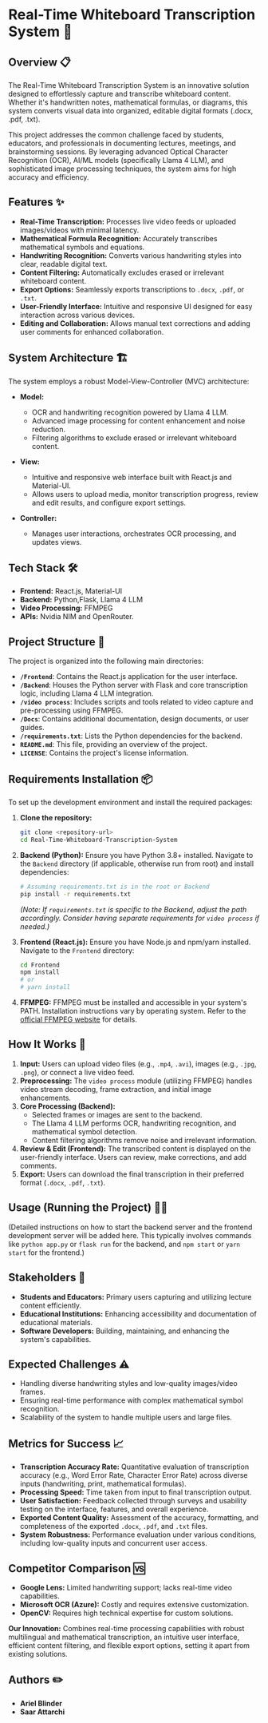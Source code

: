 # Real-Time Whiteboard Transcription System 🎯

## Overview 📋

The Real-Time Whiteboard Transcription System is an innovative solution designed to effortlessly capture and transcribe whiteboard content. Whether it's handwritten notes, mathematical formulas, or diagrams, this system converts visual data into organized, editable digital formats (.docx, .pdf, .txt).

This project addresses the common challenge faced by students, educators, and professionals in documenting lectures, meetings, and brainstorming sessions. By leveraging advanced Optical Character Recognition (OCR), AI/ML models (specifically Llama 4 LLM), and sophisticated image processing techniques, the system aims for high accuracy and efficiency.

## Features ✨

- **Real-Time Transcription:** Processes live video feeds or uploaded images/videos with minimal latency.
- **Mathematical Formula Recognition:** Accurately transcribes mathematical symbols and equations.
- **Handwriting Recognition:** Converts various handwriting styles into clear, readable digital text.
- **Content Filtering:** Automatically excludes erased or irrelevant whiteboard content.
- **Export Options:** Seamlessly exports transcriptions to `.docx`, `.pdf`, or `.txt`.
- **User-Friendly Interface:** Intuitive and responsive UI designed for easy interaction across various devices.
- **Editing and Collaboration:** Allows manual text corrections and adding user comments for enhanced collaboration.

## System Architecture 🏗️

The system employs a robust Model-View-Controller (MVC) architecture:

- **Model:**

  - OCR and handwriting recognition powered by Llama 4 LLM.
  - Advanced image processing for content enhancement and noise reduction.
  - Filtering algorithms to exclude erased or irrelevant whiteboard content.

- **View:**

  - Intuitive and responsive web interface built with React.js and Material-UI.
  - Allows users to upload media, monitor transcription progress, review and edit results, and configure export settings.

- **Controller:**
  - Manages user interactions, orchestrates OCR processing, and updates views.

## Tech Stack 🛠️

- **Frontend:** React.js, Material-UI
- **Backend:** Python,Flask, Llama 4 LLM
- **Video Processing:** FFMPEG
- **APIs:** Nvidia NIM and OpenRouter.

## Project Structure 📂

The project is organized into the following main directories:

- **`/Frontend`**: Contains the React.js application for the user interface.
- **`/Backend`**: Houses the Python server with Flask and core transcription logic, including Llama 4 LLM integration.
- **`/video process`**: Includes scripts and tools related to video capture and pre-processing using FFMPEG.
- **`/Docs`**: Contains additional documentation, design documents, or user guides.
- **`/requirements.txt`**: Lists the Python dependencies for the backend.
- **`README.md`**: This file, providing an overview of the project.
- **`LICENSE`**: Contains the project's license information.

## Requirements Installation 📦

To set up the development environment and install the required packages:

1.  **Clone the repository:**

    ```bash
    git clone <repository-url>
    cd Real-Time-Whiteboard-Transcription-System
    ```

2.  **Backend (Python):**
    Ensure you have Python 3.8+ installed.
    Navigate to the `Backend` directory (if applicable, otherwise run from root) and install dependencies:

    ```bash
    # Assuming requirements.txt is in the root or Backend
    pip install -r requirements.txt
    ```

    _(Note: If `requirements.txt` is specific to the Backend, adjust the path accordingly. Consider having separate requirements for `video process` if needed.)_

3.  **Frontend (React.js):**
    Ensure you have Node.js and npm/yarn installed.
    Navigate to the `Frontend` directory:

    ```bash
    cd Frontend
    npm install
    # or
    # yarn install
    ```

4.  **FFMPEG:**
    FFMPEG must be installed and accessible in your system's PATH. Installation instructions vary by operating system. Refer to the [official FFMPEG website](https://ffmpeg.org/download.html) for details.

## How It Works 🚀

1.  **Input:** Users can upload video files (e.g., `.mp4`, `.avi`), images (e.g., `.jpg`, `.png`), or connect a live video feed.
2.  **Preprocessing:** The `video process` module (utilizing FFMPEG) handles video stream decoding, frame extraction, and initial image enhancements.
3.  **Core Processing (Backend):**
    - Selected frames or images are sent to the backend.
    - The Llama 4 LLM performs OCR, handwriting recognition, and mathematical symbol detection.
    - Content filtering algorithms remove noise and irrelevant information.
4.  **Review & Edit (Frontend):** The transcribed content is displayed on the user-friendly interface. Users can review, make corrections, and add comments.
5.  **Export:** Users can download the final transcription in their preferred format (`.docx`, `.pdf`, `.txt`).

## Usage (Running the Project) 🏃‍♂️

(Detailed instructions on how to start the backend server and the frontend development server will be added here. This typically involves commands like `python app.py` or `flask run` for the backend, and `npm start` or `yarn start` for the frontend.)

## Stakeholders 👥

- **Students and Educators:** Primary users capturing and utilizing lecture content efficiently.
- **Educational Institutions:** Enhancing accessibility and documentation of educational materials.
- **Software Developers:** Building, maintaining, and enhancing the system's capabilities.

## Expected Challenges ⚠️

- Handling diverse handwriting styles and low-quality images/video frames.
- Ensuring real-time performance with complex mathematical symbol recognition.
- Scalability of the system to handle multiple users and large files.

## Metrics for Success 📈

- **Transcription Accuracy Rate:** Quantitative evaluation of transcription accuracy (e.g., Word Error Rate, Character Error Rate) across diverse inputs (handwriting, print, mathematical formulas).
- **Processing Speed:** Time taken from input to final transcription output.
- **User Satisfaction:** Feedback collected through surveys and usability testing on the interface, features, and overall experience.
- **Exported Content Quality:** Assessment of the accuracy, formatting, and completeness of the exported `.docx`, `.pdf`, and `.txt` files.
- **System Robustness:** Performance evaluation under various conditions, including low-quality inputs and concurrent user access.

## Competitor Comparison 🆚

- **Google Lens:** Limited handwriting support; lacks real-time video capabilities.
- **Microsoft OCR (Azure):** Costly and requires extensive customization.
- **OpenCV:** Requires high technical expertise for custom solutions.

**Our Innovation:** Combines real-time processing capabilities with robust multilingual and mathematical transcription, an intuitive user interface, efficient content filtering, and flexible export options, setting it apart from existing solutions.

## Authors ✏️

- **Ariel Blinder**
- **Saar Attarchi**
